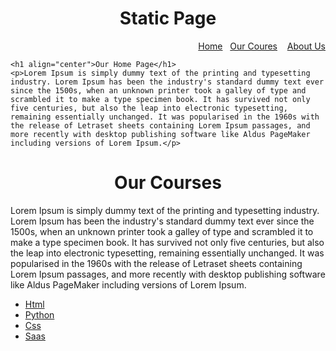 <!DOCTYPE html>
<html>
<head>
	<meta charset="utf-8">
	<meta name="viewport" content="width=device-width, initial-scale=1">
	<title>Static Page</title>
</head>
<body>
	<h1 align="center">Static Page</h1>
	<p align="right"> <a href="#New HTML Page.html">Home</a>&nbsp;&nbsp;&nbsp;<a href="#Our_course.html">Our Coures</a>&nbsp;&nbsp;&nbsp; <a href="#AboutUs.html">About Us</a></p>

<!---Our Home Page Section Start---->
	<h1 align="center">Our Home Page</h1>
	<p>Lorem Ipsum is simply dummy text of the printing and typesetting industry. Lorem Ipsum has been the industry's standard dummy text ever since the 1500s, when an unknown printer took a galley of type and scrambled it to make a type specimen book. It has survived not only five centuries, but also the leap into electronic typesetting, remaining essentially unchanged. It was popularised in the 1960s with the release of Letraset sheets containing Lorem Ipsum passages, and more recently with desktop publishing software like Aldus PageMaker including versions of Lorem Ipsum.</p>
<!---Our Home Page Section End---->
<!---Our coruses Page Section Start---->
<h1 align="center">Our Courses</h1>
<p>Lorem Ipsum is simply dummy text of the printing and typesetting industry. Lorem Ipsum has been the industry's standard dummy text ever since the 1500s, when an unknown printer took a galley of type and scrambled it to make a type specimen book. It has survived not only five centuries, but also the leap into electronic typesetting, remaining essentially unchanged. It was popularised in the 1960s with the release of Letraset sheets containing Lorem Ipsum passages, and more recently with desktop publishing software like Aldus PageMaker including versions of Lorem Ipsum.</p>

<ul>
	<li><a href="arjun.html">Html</a></li>
	<li><a href="python.html">Python</a></li>
	<li><a href="Css.html">Css</a></li>
	<li><a href="Saas.html">Saas</a></li>
</ul>
<!---Our Courses Page Section End---->


</body>
</html>
